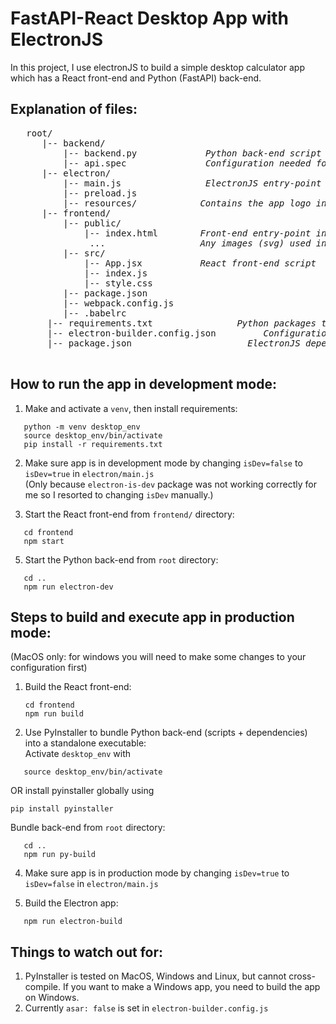 # FastAPI-React Desktop App with ElectronJS 

In this project, I use electronJS to build a simple desktop calculator app which has a React front-end and Python (FastAPI) back-end. 

## Explanation of files: 

<pre>
   root/ 
      |-- backend/ 
          |-- backend.py             <em>Python back-end script</em>
          |-- api.spec               <em>Configuration needed for PyInstaller</em>
      |-- electron/
          |-- main.js                <em>ElectronJS entry-point</em>
          |-- preload.js   
          |-- resources/            <em>Contains the app logo in .icns format for MacOS (change to.ico for Windows) </em>
      |-- frontend/
          |-- public/
              |-- index.html        <em>Front-end entry-point in dev mode</em>
               ...                  <em>Any images (svg) used in the front-end</em>
          |-- src/
              |-- App.jsx           <em>React front-end script</em>
              |-- index.js
              |-- style.css    
          |-- package.json
          |-- webpack.config.js
          |-- .babelrc
       |-- requirements.txt                <em>Python packages to install (preferrably in a venv) </em> 
       |-- electron-builder.config.json         <em>Configuration for electron-builder</em>
       |-- package.json                      <em>ElectronJS dependencies; scripts: py-install, py-build, electron-dev, electron-build </em>
  
</pre>

  


## How to run the app in development mode: 

1. Make and activate a `venv`, then install requirements: <br/>
```
   python -m venv desktop_env
   source desktop_env/bin/activate
   pip install -r requirements.txt
```

2. Make sure app is in development mode by changing `isDev=false` to `isDev=true` in `electron/main.js`<br/>
   (Only because `electron-is-dev` package was not working correctly for me so I resorted to changing `isDev` manually.)
   
4. Start the React front-end from `frontend/` directory:<br/>
```
   cd frontend
   npm start
```
   
5. Start the Python back-end from `root` directory:
```
   cd ..
   npm run electron-dev
```
   

## Steps to build and execute app in production mode: 
(MacOS only: for windows you will need to make some changes to your configuration first)

1. Build the React front-end:<br/>
   ```
   cd frontend
   npm run build
   ```
   
3. Use PyInstaller to bundle Python back-end (scripts + dependencies) into a standalone executable:<br/>
Activate `desktop_env` with
```
   source desktop_env/bin/activate
```
 OR install pyinstaller globally using
 ```
 pip install pyinstaller
```
Bundle back-end from `root` directory:
```
   cd ..
   npm run py-build
```

4. Make sure app is in production mode by changing `isDev=true` to `isDev=false` in `electron/main.js`<br/>


5. Build the Electron app:<br/>
```
   npm run electron-build
```

## Things to watch out for: 

1. PyInstaller is tested on MacOS, Windows and Linux, but cannot cross-compile. If you want to make a Windows app, you need to build the app on Windows.
2. Currently `asar: false` is set in `electron-builder.config.js`
